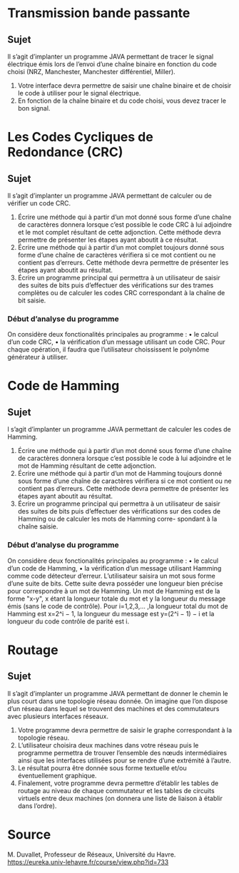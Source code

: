 # Transmission bande passante 
## Sujet
Il s’agit d’implanter un programme JAVA permettant de tracer le signal électrique émis lors de
l’envoi d’une chaîne binaire en fonction du code choisi (NRZ, Manchester, Manchester différentiel,
Miller).
1. Votre interface devra permettre de saisir une chaîne binaire et de choisir le code à utiliser
pour le signal électrique.
2. En fonction de la chaîne binaire et du code choisi, vous devez tracer le bon signal.

# Les Codes Cycliques de Redondance (CRC)
## Sujet 
Il s’agit d’implanter un programme JAVA permettant de calculer ou de vérifier un code CRC.
1. Écrire une méthode qui à partir d’un mot donné sous forme d’une chaîne de caractères
donnera lorsque c’est possible le code CRC à lui adjoindre et le mot complet résultant de
cette adjonction. Cette méthode devra permettre de présenter les étapes ayant aboutit à
ce résultat.
2. Écrire une méthode qui à partir d’un mot complet toujours donné sous forme d’une chaîne
de caractères vérifiera si ce mot contient ou ne contient pas d’erreurs. Cette méthode devra
permettre de présenter les étapes ayant aboutit au résultat.
3. Écrire un programme principal qui permettra à un utilisateur de saisir des suites de bits
puis d’effectuer des vérifications sur des trames complètes ou de calculer les codes CRC
correspondant à la chaîne de bit saisie.
### Début d’analyse du programme
On considère deux fonctionalités principales au programme :
• le calcul d’un code CRC,
• la vérification d’un message utilisant un code CRC.
Pour chaque opération, il faudra que l’utilisateur choississent le polynôme générateur à utiliser.

# Code de Hamming
## Sujet 
l s’agit d’implanter un programme JAVA permettant de calculer les codes de Hamming.
1. Écrire une méthode qui à partir d’un mot donné sous forme d’une chaîne de caractères donnera
lorsque c’est possible le code à lui adjoindre et le mot de Hamming résultant de cette adjonction.
2. Écrire une méthode qui à partir d’un mot de Hamming toujours donné sous forme d’une chaîne de
caractères vérifiera si ce mot contient ou ne contient pas d’erreurs. Cette méthode devra permettre
de présenter les étapes ayant aboutit au résultat.
3. Écrire un programme principal qui permettra à un utilisateur de saisir des suites de bits puis
d’effectuer des vérifications sur des codes de Hamming ou de calculer les mots de Hamming corre-
spondant à la chaîne saisie.
### Début d’analyse du programme
On considère deux fonctionalités principales au programme :
• le calcul d’un code de Hamming,
• la vérification d’un message utilisant Hamming comme code détecteur d’erreur.
L’utilisateur saisira un mot sous forme d’une suite de bits. Cette suite devra posséder une longueur bien
précise pour correspondre à un mot de Hamming. Un mot de Hamming est de la forme "x-y", x étant la
longueur totale du mot et y la longueur du message émis (sans le code de contrôle).
Pour i=1,2,3,... ,la longueur total du mot de Hamming est x=2^i − 1, la longueur du message est y=(2^i − 1) − i et la longueur du code contrôle de parité est i.

# Routage 
## Sujet 
Il s’agit d’implanter un programme JAVA permettant de donner le chemin le plus court dans
une topologie réseau donnée. On imagine que l’on dispose d’un réseau dans lequel se trouvent
des machines et des commutateurs avec plusieurs interfaces réseaux.
1. Votre programme devra permettre de saisir le graphe correspondant à la topologie réseau.
2. L’utilisateur choisira deux machines dans votre réseau puis le programme permettra de
trouver l’ensemble des nœuds intermédiaires ainsi que les interfaces utilisées pour se rendre
d’une extrémité à l’autre.
3. Le résultat pourra être donnée sous forme textuelle et/ou éventuellement graphique.
4. Finalement, votre programme devra permettre d’établir les tables de routage au niveau de
chaque commutateur et les tables de circuits virtuels entre deux machines (on donnera une
liste de liaison à établir dans l’ordre).

# Source 
M. Duvallet, Professeur de Réseaux, Université du Havre.
https://eureka.univ-lehavre.fr/course/view.php?id=733



